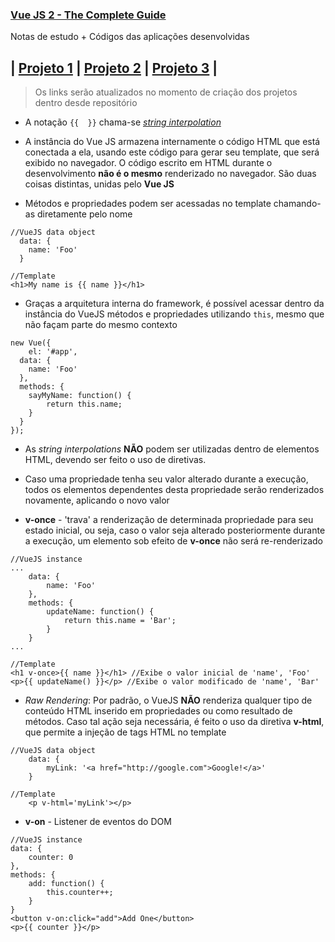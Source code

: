 ### [Vue JS 2 - The Complete Guide](https://www.udemy.com/vuejs-2-the-complete-guide/)

Notas de estudo + Códigos das aplicações desenvolvidas

## | [Projeto 1](https://goo.gl/V9A5A5) | [Projeto 2](#) | [Projeto 3](#) |
> Os links serão atualizados no momento de criação dos projetos dentro desde repositório



*  A notação `{{  }}` chama-se [*string interpolation*](https://en.wikipedia.org/wiki/String_interpolation)

* A instância do Vue JS armazena internamente o código HTML que está conectada a ela, usando este código para
gerar seu template, que será exibido no navegador. O código escrito em HTML durante o desenvolvimento **não é o mesmo**
renderizado no navegador. São duas coisas distintas, unidas pelo **Vue JS**

* Métodos e propriedades podem ser acessadas no template chamando-as diretamente pelo nome
```
//VueJS data object
  data: {
  	name: 'Foo'
  }

//Template
<h1>My name is {{ name }}</h1>
```

* Graças a arquitetura interna do framework, é possível acessar dentro da instância do VueJS métodos e propriedades
utilizando `this`, mesmo que não façam parte do mesmo contexto

```
new Vue({
	el: '#app',
  data: {
  	name: 'Foo'
  },
  methods: {
  	sayMyName: function() {
    	return this.name;
    }
  }
});

```

* As *string interpolations* **NÃO** podem ser utilizadas dentro de elementos HTML, devendo ser feito o uso de diretivas.

* Caso uma propriedade tenha seu valor alterado durante a execução, todos os elementos dependentes desta propriedade serão renderizados
novamente, aplicando o novo valor

* **v-once** - 'trava' a renderização de determinada propriedade para seu estado inicial, ou seja, caso o valor seja alterado posteriormente
durante a execução, um elemento sob efeito de **v-once** não será re-renderizado

```
//VueJS instance
...
    data: {
        name: 'Foo'
    },
    methods: {
        updateName: function() {
            return this.name = 'Bar';
        }
    }
...

//Template
<h1 v-once>{{ name }}</h1> //Exibe o valor inicial de 'name', 'Foo'
<p>{{ updateName() }}</p> //Exibe o valor modificado de 'name', 'Bar'
```

* *Raw Rendering*: Por padrão, o VueJS **NÃO** renderiza qualquer tipo de conteúdo HTML inserido em propriedades ou como resultado de métodos.
Caso tal ação seja necessária, é feito o uso da diretiva **v-html**, que permite a injeção de tags HTML no template

```
//VueJS data object
    data: {
        myLink: '<a href="http://google.com">Google!</a>'
    }

//Template
    <p v-html='myLink'></p>
```

* **v-on** - Listener de eventos do DOM

```
//VueJS instance
data: {
    counter: 0
},
methods: {
    add: function() {
        this.counter++;
    }
}
<button v-on:click="add">Add One</button>
<p>{{ counter }}</p>
```
